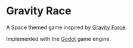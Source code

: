 # Gravity Race

A Space themed game inspired by [Gravity Force](https://en.wikipedia.org/wiki/Gravity_Force).

Implemented with the [Godot](https://godotengine.org/) game engine.
